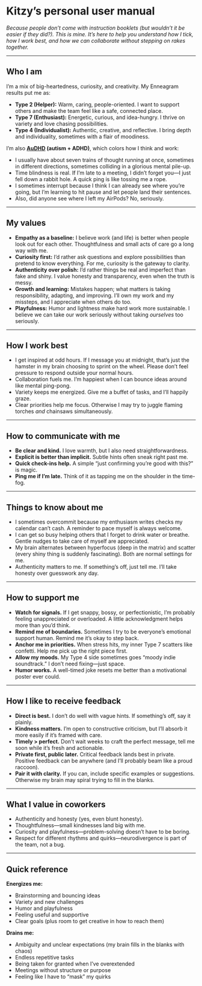 # Kitzy’s personal user manual

*Because people don’t come with instruction booklets (but wouldn’t it be easier if they did?). This is mine. It’s here to help you understand how I tick, how I work best, and how we can collaborate without stepping on rakes together.*  

---

## Who I am
I’m a mix of big-heartedness, curiosity, and creativity. My Enneagram results put me as:  
- **Type 2 (Helper):** Warm, caring, people-oriented. I want to support others and make the team feel like a safe, connected place.  
- **Type 7 (Enthusiast):** Energetic, curious, and idea-hungry. I thrive on variety and love chasing possibilities.  
- **Type 4 (Individualist):** Authentic, creative, and reflective. I bring depth and individuality, sometimes with a flair of moodiness.  

I’m also **[AuDHD](https://embrace-autism.com/an-introduction-to-audhd/) (autism + ADHD)**, which colors how I think and work:  
- I usually have about seven trains of thought running at once, sometimes in different directions, sometimes colliding in a glorious mental pile-up.  
- Time blindness is real. If I’m late to a meeting, I didn’t forget you—I just fell down a rabbit hole. A quick ping is like tossing me a rope.  
- I sometimes interrupt because I think I can already see where you’re going, but I’m learning to hit pause and let people land their sentences.  
- Also, did anyone see where I left my AirPods? No, seriously.  

---

## My values
- **Empathy as a baseline:** I believe work (and life) is better when people look out for each other. Thoughtfulness and small acts of care go a long way with me.  
- **Curiosity first:** I’d rather ask questions and explore possibilities than pretend to know everything. For me, curiosity is the gateway to clarity.  
- **Authenticity over polish:** I’d rather things be real and imperfect than fake and shiny. I value honesty and transparency, even when the truth is messy.  
- **Growth and learning:** Mistakes happen; what matters is taking responsibility, adapting, and improving. I’ll own my work and my missteps, and I appreciate when others do too.  
- **Playfulness:** Humor and lightness make hard work more sustainable. I believe we can take our work seriously without taking *ourselves* too seriously.  

---

## How I work best
- I get inspired at odd hours. If I message you at midnight, that’s just the hamster in my brain choosing to sprint on the wheel. Please don’t feel pressure to respond outside your normal hours.  
- Collaboration fuels me. I’m happiest when I can bounce ideas around like mental ping-pong.  
- Variety keeps me energized. Give me a buffet of tasks, and I’ll happily graze.  
- Clear priorities help me focus. Otherwise I may try to juggle flaming torches *and* chainsaws simultaneously.  

---

## How to communicate with me
- **Be clear and kind.** I love warmth, but I also need straightforwardness.  
- **Explicit is better than implicit.** Subtle hints often sneak right past me.  
- **Quick check-ins help.** A simple “just confirming you’re good with this?” is magic.  
- **Ping me if I’m late.** Think of it as tapping me on the shoulder in the time-fog.  

---

## Things to know about me
- I sometimes overcommit because my enthusiasm writes checks my calendar can’t cash. A reminder to pace myself is always welcome.  
- I can get so busy helping others that I forget to drink water or breathe. Gentle nudges to take care of myself are appreciated.  
- My brain alternates between hyperfocus (deep in the matrix) and scatter (every shiny thing is suddenly fascinating). Both are normal settings for me.  
- Authenticity matters to me. If something’s off, just tell me. I’ll take honesty over guesswork any day.  

---

## How to support me
- **Watch for signals.** If I get snappy, bossy, or perfectionistic, I’m probably feeling unappreciated or overloaded. A little acknowledgment helps more than you’d think.  
- **Remind me of boundaries.** Sometimes I try to be everyone’s emotional support human. Remind me it’s okay to step back.  
- **Anchor me in priorities.** When stress hits, my inner Type 7 scatters like confetti. Help me pick up the right piece first.  
- **Allow my moods.** My Type 4 side sometimes goes “moody indie soundtrack.” I don’t need fixing—just space.  
- **Humor works.** A well-timed joke resets me better than a motivational poster ever could.  

---

## How I like to receive feedback
- **Direct is best.** I don’t do well with vague hints. If something’s off, say it plainly.  
- **Kindness matters.** I’m open to constructive criticism, but I’ll absorb it more easily if it’s framed with care.  
- **Timely > perfect.** Don’t wait weeks to craft the perfect message, tell me soon while it’s fresh and actionable.  
- **Private first, public later.** Critical feedback lands best in private. Positive feedback can be anywhere (and I’ll probably beam like a proud raccoon).  
- **Pair it with clarity.** If you can, include specific examples or suggestions. Otherwise my brain may spiral trying to fill in the blanks.  

---

## What I value in coworkers
- Authenticity and honesty (yes, even blunt honesty).  
- Thoughtfulness—small kindnesses land big with me.  
- Curiosity and playfulness—problem-solving doesn’t have to be boring.  
- Respect for different rhythms and quirks—neurodivergence is part of the team, not a bug.  

---

## Quick reference

**Energizes me:**  
- Brainstorming and bouncing ideas  
- Variety and new challenges  
- Humor and playfulness  
- Feeling useful and supportive  
- Clear goals (plus room to get creative in how to reach them)  

**Drains me:**  
- Ambiguity and unclear expectations (my brain fills in the blanks with chaos)  
- Endless repetitive tasks  
- Being taken for granted when I’ve overextended  
- Meetings without structure or purpose  
- Feeling like I have to “mask” my quirks  
